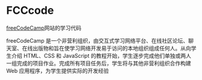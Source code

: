 # FCCcode

[freeCodeCamp](https://www.freecodecamp.org/)网站的学习代码

freeCodeCamp 是一个非营利组织，由交互式学习网络平台、在线社区论坛、聊天室、在线出版物和旨在使学习网络开发易于访问的本地组织组成任何人。从向学生介绍 HTML、CSS 和 JavaScript 的教程开始，学生逐步完成他们单独或两人一组完成的项目作业。完成所有项目任务后，学生将与其他非营利组织合作构建 Web 应用程序，为学生提供实际的开发经验
